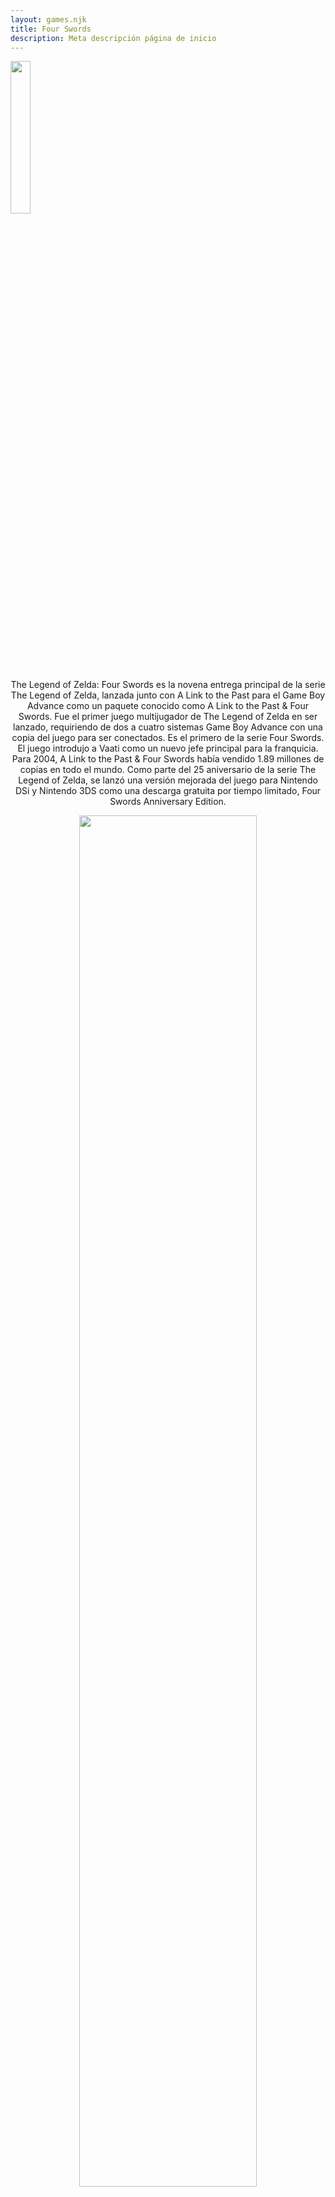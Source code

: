 ```yaml
---
layout: games.njk
title: Four Swords 
description: Meta descripción página de inicio
---
```

</p>
<img width="25%" src="/img/FS.png">
</p>

<center>
  <section class="row container-lg">
    <article class="col-12 col-md-6">
      <p class="text-end">The Legend of Zelda: Four Swords es la novena entrega principal de la serie The Legend of Zelda, lanzada junto con A Link to the Past para el Game Boy Advance como un paquete conocido como A Link to the Past & Four Swords. Fue el primer juego multijugador de The Legend of Zelda en ser lanzado, requiriendo de dos a cuatro sistemas Game Boy Advance con una copia del juego para ser conectados. Es el primero de la serie Four Swords. El juego introdujo a Vaati como un nuevo jefe principal para la franquicia. Para 2004, A Link to the Past & Four Swords había vendido 1.89 millones de copias en todo el mundo. Como parte del 25 aniversario de la serie The Legend of Zelda, se lanzó una versión mejorada del juego para Nintendo DSi y Nintendo 3DS como una descarga gratuita por tiempo limitado, Four Swords Anniversary Edition.</p>
    </article>
    <article class="col-12 col-md-6">
      <center><img width="75%" src="/img/Links.webp" alt=""></center>
    </article>
    <article class="col-12">
      <h2>Historia</h2>
    </article>
    <article class="col-12 col-md-4">
      <p class=text-end>Hace mucho tiempo, en el reino de Hyrule, surgió un hechicero del viento llamado Vaati. Vaati podía controlar el viento a su antojo y usaba este poder terrible para aterrorizar muchos pueblos de Hyrule. En sus ataques a los pueblos, Vaati secuestraba a cualquier chica hermosa que capturara su atención. Muchos caballeros del castillo y otros valientes hombres se lanzaron a someter al hechicero y rescatar a las chicas, pero cada uno caía a su vez ante el impresionante poder de Vaati. Justo cuando la gente comenzaba a perder la esperanza, apareció un joven solitario viajando con poco más que una espada a su lado. Cuando este chico escuchó lo que estaba sucediendo, dijo solo: "Derrotaré a este hechicero". Entró audazmente en el palacio de Vaati, atrapó místicamente al malvado hechicero dentro de la hoja de su espada y devolvió a las jóvenes a sus pueblos. Luego, el chico se adentró en lo profundo del bosque y desapareció. Los aldeanos preguntaron a las chicas cómo un chico tan joven había podido salvarlas a todas y derrotar al hechicero cuando nadie más podía. Las jóvenes contaron una historia de cómo con solo un movimiento de su espada, el cuerpo del chico se fragmentó en cuatro piezas, cada una de las cuales luego formó una copia completa del chico. Estos cuatro jóvenes trabajaron juntos para derrotar al hechicero. La gente no creyó la historia, pero la llamaron la Espada Cuádruple de todos modos. A medida que los rumores sobre el poder de la espada para dividir a una persona en cuatro entidades se extendieron, la gente construyó un santuario para protegerla.</p>
    </article>
    <article class="col-12 col-md-4">
      <center><img width="75%" src="/img/Zelda_FS.png" alt=""></center>
      <center><img width="100%" src="/img/Vaati_FS.webp" alt=""></center>
    </article>
    <article class="col-12 col-md-4">
      <p>La princesa Zelda de la tierra de Hyrule era una hermosa joven nacida con un misterioso poder para detectar las fuerzas del mal que se acercaban. Por esta razón, se le asignó el sagrado deber de proteger el santuario de la Espada Cuádruple y la espada misma. Un día, Zelda estaba en el Castillo de Hyrule cuando sintió que algo inusual estaba ocurriendo en el Santuario de la Espada Cuádruple. Pidió a un chico llamado Link, en quien confiaba más que en nadie, que la acompañara a investigar lo que sucedía en el santuario. Cuando se acercaron al santuario para verificar el sello, de repente una figura oscura agarró a la princesa Zelda. El sello en Vaati se había debilitado con el tiempo, y Vaati logró escapar de su prisión dentro de la Espada Cuádruple. Aún sin memoria de su tiempo como Picori, o del poder de la Fuerza de la Luz, Vaati no reconoció a la princesa y solo vio a una doncella justa. Decidió que ella sería su novia para conmemorar su regreso y se la llevó a su palacio. Después de recibir instrucciones de las hadas, Link tomó la Espada Cuádruple de su pedestal y se dividió en cuatro, como lo predecía la leyenda. Las Grandes Hadas podrían ayudar a Link a llegar al Palacio de los Vientos, pero no hasta que demostrara ser lo suficientemente valiente. Después de viajar por tres tierras diferentes y los calabozos que contenían, Link y sus otras tres partes se enfrentaron al mago del viento en el Palacio de los Vientos, el lugar del poder de Vaati. Después de una ardua batalla entre el hechicero y los héroes, Link logró volver a sellar a Vaati en la hoja de la Espada Cuádruple.</p>
    </article>
    <article class="col-12">
      <h2>Linea de Tiempo</h2>
      <p class= text-center>Como se puede observar en las tramas de los tres juegos que presentan la Espada Cuádruple, Four Swords tiene lugar muchos años después de los eventos de The Minish Cap, y antes de Four Swords Adventures. Las escenas de apertura de Four Swords y Four Swords Adventures afirman la continuidad de la mini-serie de tres juegos, denominada la "Serie de la Espada Cuádruple". El productor de la serie The Legend of Zelda, Eiji Aonuma, dijo que Four Swords estaba destinado a ser el primer juego en la línea de tiempo, lo que llevó a muchos teóricos a colocarlo antes de Ocarina of Time, mientras que otros pensaban que su ubicación podría haber cambiado con el lanzamiento de Four Swords Adventures y otros títulos de Zelda. El Reino de los Recuerdos en la Edición Aniversario del juego presenta lugares de A Link to the Past, Link's Awakening y The Legend of Zelda, lo que implica que Four Swords tiene lugar después de estos juegos. Según la línea de tiempo oficial publicada en Hyrule Historia, The Minish Cap y Four Swords tienen lugar entre Skyward Sword y Ocarina of Time, mientras que Four Swords Adventures tiene lugar después de Twilight Princess.</p>
    </article>
  </section>
</center>